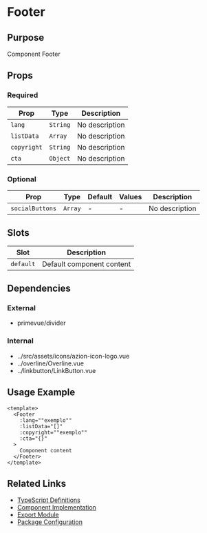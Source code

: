 # Footer

## Purpose

Component Footer

## Props

### Required

| Prop        | Type     | Description    |
| ----------- | -------- | -------------- |
| `lang`      | `String` | No description |
| `listData`  | `Array`  | No description |
| `copyright` | `String` | No description |
| `cta`       | `Object` | No description |

### Optional

| Prop            | Type    | Default | Values | Description    |
| --------------- | ------- | ------- | ------ | -------------- |
| `socialButtons` | `Array` | -       | -      | No description |

## Slots

| Slot      | Description               |
| --------- | ------------------------- |
| `default` | Default component content |

## Dependencies

### External

- primevue/divider

### Internal

- ../src/assets/icons/azion-icon-logo.vue
- ../overline/Overline.vue
- ../linkbutton/LinkButton.vue

## Usage Example

```vue
<template>
  <Footer
    :lang=""exemplo""
    :listData="[]"
    :copyright=""exemplo""
    :cta="{}"
  >
    Component content
  </Footer>
</template>
```

## Related Links

- [TypeScript Definitions](./Footer.d.ts)
- [Component Implementation](./Footer.vue)
- [Export Module](./footer.js)
- [Package Configuration](./package.json)
